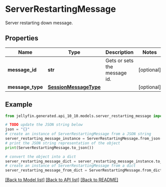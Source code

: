 # ServerRestartingMessage

Server restarting down message.

## Properties

Name | Type | Description | Notes
------------ | ------------- | ------------- | -------------
**message_id** | **str** | Gets or sets the message id. | [optional] 
**message_type** | [**SessionMessageType**](SessionMessageType.md) |  | [optional] 

## Example

```python
from jellyfin.generated.api_10_10.models.server_restarting_message import ServerRestartingMessage

# TODO update the JSON string below
json = "{}"
# create an instance of ServerRestartingMessage from a JSON string
server_restarting_message_instance = ServerRestartingMessage.from_json(json)
# print the JSON string representation of the object
print(ServerRestartingMessage.to_json())

# convert the object into a dict
server_restarting_message_dict = server_restarting_message_instance.to_dict()
# create an instance of ServerRestartingMessage from a dict
server_restarting_message_from_dict = ServerRestartingMessage.from_dict(server_restarting_message_dict)
```
[[Back to Model list]](README.md#documentation-for-models) [[Back to API list]](README.md#documentation-for-api-endpoints) [[Back to README]](README.md)


